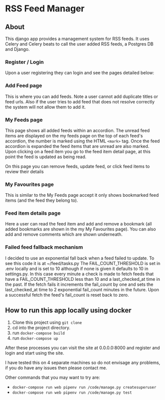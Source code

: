  # RSS Feed Manager
 
 ## About
 
 This django app provides a management system for RSS feeds. It uses Celery and Celery beats to call the user added
 RSS feeds, a Postgres DB and Django. 
 
 ### Register / Login
 
 Upon a user registering they can login and see the pages detailed below:
 
 ### Add Feed page
 
 This is where you can add feeds. Note a user cannot add duplicate titles or feed urls.  Also if the user tries to
 add feed that does not resolve correctly the system will not allow them to add it.
 
 ### My Feeds page
 
 This page shows all added feeds within an accordion. The unread feed items are displayed on the my feeds page on
 the top of each feed's accordion, the number is marked using the HTML `<mark>` tag. Once the feed accordion is
 expanded the feed items that are unread are also marked. Upon clicking on a feed item you go to the feed item
 detail page, at this point the feed is updated as being read.
 
 On this page you can remove feeds, update feed, or click feed items to review their details
 
 ### My Favourites page
 
 This is similar to the My Feeds page accept it only shows bookmarked feed items (and the feed they belong to).
       
 ### Feed item details page
 
 Here a user can read the feed item and add and remove a bookmark (all added bookmarks are shown in the my My
 Favourites page). You can also add and remove comments which are shown underneath.  
 
 ### Failed feed fallback mechanism
 
 I decided to use an exponential fall back when a feed failed to update. To see this code it is at ~/feed/tasks.py
 The FAIL_COUNT_THRESHOLD is set in .env locally and is set to 10 although if none is given it defaults to 10 in
 settings.py. In this case every minute a check is made to fetch feeds that have a FAIL_COUNT_THRESHOLD less than 10
 and a last_checked_at time in the past. If the fetch fails it increments the fail_count by one and sets the
 last_checked_at time to 2 exponential fail_count minutes in the future. Upon a successful fetch the feed's
 fail_count is reset back to zero.
 
 ## How to run this app locally using docker
 
 1. Clone this project using `git clone`
 2. cd into the project directory.
 3. run `docker-compose build`
 4. run `docker-compose up`
 
 After these processes you can visit the site at 0.0.0.0:8000 and register and login and start using the site.    
 
 I have tested this on 4 separate machines so do not envisage any problems, if you do have any issues then please
 contact me.
 
 Other commands that you may want to try are:
 
 - `docker-compose run web pipenv run /code/manage.py createsuperuser`
 - `docker-compose run web pipenv run /code/manage.py test`
 